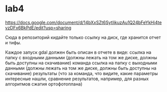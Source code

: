 # lab4

https://docs.google.com/document/d/14bXxSZt6SytIikuzAu1Q24bFeYkHi4tevzDFx6BkPdE/edit?usp=sharing

Сюда в репозиторий кидайте только ссылку на диск, где хранится отчет и тифы.

Каждое запуск gdal должен быть описан в отчете в виде:
ссылка на папку с входными данными (должны лежать на том же диске, должны быть доступны на скачивание)
команда
ссылка на папку с выходными данными (должны лежать на том же диске, должны быть доступны на скачивание)
результаты (что за команда, что видите, какие параметры интересные нашли, сравнение результатов, например, для разных алгоритмов сжатия ортофотоплана)
